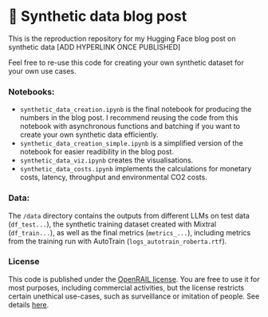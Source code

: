 # 🤗 Synthetic data blog post 
This is the reproduction repository for my Hugging Face blog post on synthetic data [ADD HYPERLINK ONCE PUBLISHED]

Feel free to re-use this code for creating your own synthetic dataset for your own use cases. 

### Notebooks: 
- `synthetic_data_creation.ipynb` is the final notebook for producing the numbers in the blog post. I recommend reusing the code from this notebook with asynchronous functions and batching if you want to create your own synthetic data efficiently.
- `synthetic_data_creation_simple.ipynb` is a simplified version of the notebook for easier readibility in the blog post.
- `synthetic_data_viz.ipynb` creates the visualisations.
- `synthetic_data_costs.ipynb` implements the calculations for monetary costs, latency, throughput and environmental CO2 costs. 

### Data:
The `/data` directory contains the outputs from different LLMs on test data (`df_test...`), the synthetic training dataset created with Mixtral (`df_train...`), as well as the final metrics (`metrics_...`), including metrics from the training run with AutoTrain (`logs_autotrain_roberta.rtf`).


### License
This code is published under the [OpenRAIL license](https://www.licenses.ai/ai-licenses). You are free to use it for most purposes, including commercial activities, but the license restricts certain unethical use-cases, such as surveillance or imitation of people. See details [here](https://www.licenses.ai/source-code-license). 

